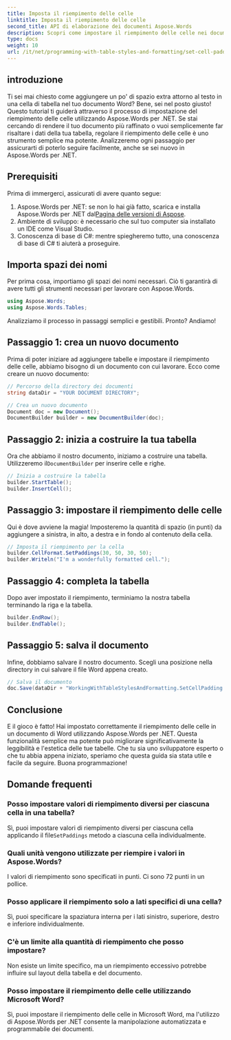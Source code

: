 ```yaml
---
title: Imposta il riempimento delle celle
linktitle: Imposta il riempimento delle celle
second_title: API di elaborazione dei documenti Aspose.Words
description: Scopri come impostare il riempimento delle celle nei documenti Word utilizzando Aspose.Words per .NET con la nostra guida passo passo. Migliora facilmente la formattazione della tabella del tuo documento.
type: docs
weight: 10
url: /it/net/programming-with-table-styles-and-formatting/set-cell-padding/
---
```

## introduzione

Ti sei mai chiesto come aggiungere un po' di spazio extra attorno al testo in una cella di tabella nel tuo documento Word? Bene, sei nel posto giusto! Questo tutorial ti guiderà attraverso il processo di impostazione del riempimento delle celle utilizzando Aspose.Words per .NET. Se stai cercando di rendere il tuo documento più raffinato o vuoi semplicemente far risaltare i dati della tua tabella, regolare il riempimento delle celle è uno strumento semplice ma potente. Analizzeremo ogni passaggio per assicurarti di poterlo seguire facilmente, anche se sei nuovo in Aspose.Words per .NET.

## Prerequisiti

Prima di immergerci, assicurati di avere quanto segue:

1. Aspose.Words per .NET: se non lo hai già fatto, scarica e installa Aspose.Words per .NET dal[Pagina delle versioni di Aspose](https://releases.aspose.com/words/net/).
2. Ambiente di sviluppo: è necessario che sul tuo computer sia installato un IDE come Visual Studio.
3. Conoscenza di base di C#: mentre spiegheremo tutto, una conoscenza di base di C# ti aiuterà a proseguire.

## Importa spazi dei nomi

Per prima cosa, importiamo gli spazi dei nomi necessari. Ciò ti garantirà di avere tutti gli strumenti necessari per lavorare con Aspose.Words.

```csharp
using Aspose.Words;
using Aspose.Words.Tables;
```

Analizziamo il processo in passaggi semplici e gestibili. Pronto? Andiamo!

## Passaggio 1: crea un nuovo documento

Prima di poter iniziare ad aggiungere tabelle e impostare il riempimento delle celle, abbiamo bisogno di un documento con cui lavorare. Ecco come creare un nuovo documento:

```csharp
// Percorso della directory dei documenti
string dataDir = "YOUR DOCUMENT DIRECTORY";

// Crea un nuovo documento
Document doc = new Document();
DocumentBuilder builder = new DocumentBuilder(doc);
```

## Passaggio 2: inizia a costruire la tua tabella

 Ora che abbiamo il nostro documento, iniziamo a costruire una tabella. Utilizzeremo il`DocumentBuilder` per inserire celle e righe.

```csharp
// Inizia a costruire la tabella
builder.StartTable();
builder.InsertCell();
```

## Passaggio 3: impostare il riempimento delle celle

Qui è dove avviene la magia! Imposteremo la quantità di spazio (in punti) da aggiungere a sinistra, in alto, a destra e in fondo al contenuto della cella.

```csharp
// Imposta il riempimento per la cella
builder.CellFormat.SetPaddings(30, 50, 30, 50);
builder.Writeln("I'm a wonderfully formatted cell.");
```

## Passaggio 4: completa la tabella

Dopo aver impostato il riempimento, terminiamo la nostra tabella terminando la riga e la tabella.

```csharp
builder.EndRow();
builder.EndTable();
```

## Passaggio 5: salva il documento

Infine, dobbiamo salvare il nostro documento. Scegli una posizione nella directory in cui salvare il file Word appena creato.

```csharp
// Salva il documento
doc.Save(dataDir + "WorkingWithTableStylesAndFormatting.SetCellPadding.docx");
```

## Conclusione

E il gioco è fatto! Hai impostato correttamente il riempimento delle celle in un documento di Word utilizzando Aspose.Words per .NET. Questa funzionalità semplice ma potente può migliorare significativamente la leggibilità e l'estetica delle tue tabelle. Che tu sia uno sviluppatore esperto o che tu abbia appena iniziato, speriamo che questa guida sia stata utile e facile da seguire. Buona programmazione!

## Domande frequenti

### Posso impostare valori di riempimento diversi per ciascuna cella in una tabella?
 Sì, puoi impostare valori di riempimento diversi per ciascuna cella applicando il file`SetPaddings` metodo a ciascuna cella individualmente.

### Quali unità vengono utilizzate per riempire i valori in Aspose.Words?
I valori di riempimento sono specificati in punti. Ci sono 72 punti in un pollice.

### Posso applicare il riempimento solo a lati specifici di una cella?
Sì, puoi specificare la spaziatura interna per i lati sinistro, superiore, destro e inferiore individualmente.

### C'è un limite alla quantità di riempimento che posso impostare?
Non esiste un limite specifico, ma un riempimento eccessivo potrebbe influire sul layout della tabella e del documento.

### Posso impostare il riempimento delle celle utilizzando Microsoft Word?
Sì, puoi impostare il riempimento delle celle in Microsoft Word, ma l'utilizzo di Aspose.Words per .NET consente la manipolazione automatizzata e programmabile dei documenti.